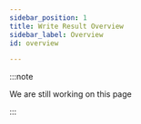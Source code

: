 ```yaml
---
sidebar_position: 1
title: Write Result Overview
sidebar_label: Overview
id: overview

---
```

:::note

We are still working on this page

:::